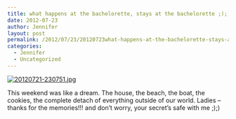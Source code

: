 ```yaml
---
title: what happens at the bachelorette, stays at the bachelorette ;);)
date: 2012-07-23
author: Jennifer
layout: post
permalink: /2012/07/23/20120723what-happens-at-the-bachelorette-stays-at-the-bachelorette/
categories:
  - Jennifer
  - Uncategorized
---
```

[<img alt="20120721-230751.jpg" class="alignnone size-full" src="http://static.squarespace.com/static/50db6bb3e4b015296cd43789/50dfa5b1e4b0dc6320e0b5ea/50dfa5b3e4b0dc6320e0b8f4/1342912071000/?format=original" />](http://static.squarespace.com/static/50db6bb3e4b015296cd43789/50dfa5b1e4b0dc6320e0b5ea/50dfa5b3e4b0dc6320e0b8f4/1342912071000/?format=original)

This weekend was like a dream. The house, the beach, the boat, the cookies, the complete detach of everything outside of our world. Ladies &#8211; thanks for the memories!!! and don&#8217;t worry, your secret&#8217;s safe with me ;);)
